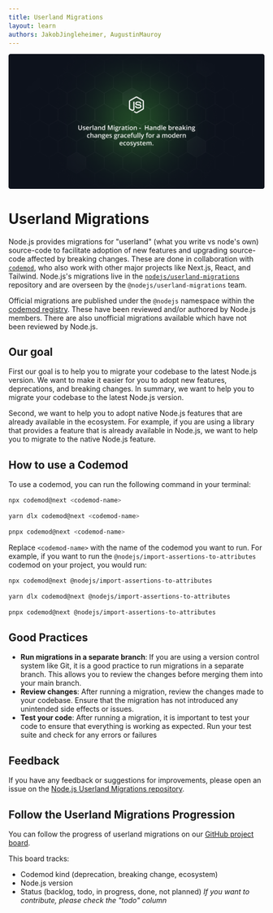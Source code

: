 ```yaml
---
title: Userland Migrations
layout: learn
authors: JakobJingleheimer, AugustinMauroy
---
```


![Node.js Userland Migrations](https://raw.githubusercontent.com/nodejs/userland-migrations/main/.github/assets/Userland-Migration-Tagline.png)

# Userland Migrations

Node.js provides migrations for "userland" (what you write vs node's own) source-code to facilitate adoption of new features and upgrading source-code affected by breaking changes. These are done in collaboration with [`codemod`](https://docs.codemod.com/introduction), who also work with other major projects like Next.js, React, and Tailwind. Node.js's migrations live in the [`nodejs/userland-migrations`](https://github.com/nodejs/userland-migrations) repository and are overseen by the `@nodejs/userland-migrations` team.

<!--
maintainer node: https://codemod.link/nodejs-official is pointing to legacy codemod registry
it's will point to new new one once codemod change the redirection of the short link
-->

Official migrations are published under the `@nodejs` namespace within the [codemod registry](https://codemod.link/nodejs-official). These have been reviewed and/or authored by Node.js members. There are also unofficial migrations available which have not been reviewed by Node.js.

## Our goal

First our goal is to help you to migrate your codebase to the latest Node.js version. We want to make it easier for you to adopt new features, deprecations, and breaking changes. In summary, we want to help you to migrate your codebase to the latest Node.js version.

Second, we want to help you to adopt native Node.js features that are already available in the ecosystem. For example, if you are using a library that provides a feature that is already available in Node.js, we want to help you to migrate to the native Node.js feature.

## How to use a Codemod

To use a codemod, you can run the following command in your terminal:

```bash displayName="npm"
npx codemod@next <codemod-name>
```

```bash displayName="yarn"
yarn dlx codemod@next <codemod-name>
```

```bash displayName="pnpm"
pnpx codemod@next <codemod-name>
```

Replace `<codemod-name>` with the name of the codemod you want to run. For example, if you want to run the `@nodejs/import-assertions-to-attributes` codemod on your project, you would run:

```bash displayName="npm"
npx codemod@next @nodejs/import-assertions-to-attributes
```

```bash displayName="yarn"
yarn dlx codemod@next @nodejs/import-assertions-to-attributes
```

```bash displayName="pnpm"
pnpx codemod@next @nodejs/import-assertions-to-attributes
```

## Good Practices

- **Run migrations in a separate branch**: If you are using a version control system like Git, it is a good practice to run migrations in a separate branch. This allows you to review the changes before merging them into your main branch.
- **Review changes**: After running a migration, review the changes made to your codebase. Ensure that the migration has not introduced any unintended side effects or issues.
- **Test your code**: After running a migration, it is important to test your code to ensure that everything is working as expected. Run your test suite and check for any errors or failures

## Feedback

If you have any feedback or suggestions for improvements, please open an issue on the [Node.js Userland Migrations repository](https://github.com/nodejs/userland-migrations/issues).

## Follow the Userland Migrations Progression

You can follow the progress of userland migrations on our [GitHub project board](https://github.com/orgs/nodejs/projects/13/views/1).

This board tracks:

- Codemod kind (deprecation, breaking change, ecosystem)
- Node.js version
- Status (backlog, todo, in progress, done, not planned) _If you want to contribute, please check the "todo" column_
